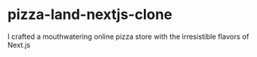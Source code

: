 # pizza-land-nextjs-clone
I crafted a mouthwatering online pizza store with the irresistible flavors of Next.js
